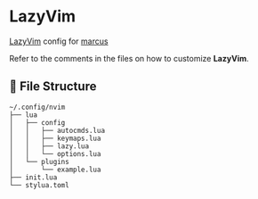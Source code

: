 # LazyVim

[LazyVim](https://github.com/LazyVim/LazyVim) config for [marcus](https://github.com/marcusramberg)

Refer to the comments in the files on how to customize **LazyVim**.

## 📂 File Structure

``` ascii
~/.config/nvim
├── lua
│   ├── config
│   │   ├── autocmds.lua
│   │   ├── keymaps.lua
│   │   ├── lazy.lua
│   │   └── options.lua
│   └── plugins
│       └── example.lua
├── init.lua
└── stylua.toml
```
